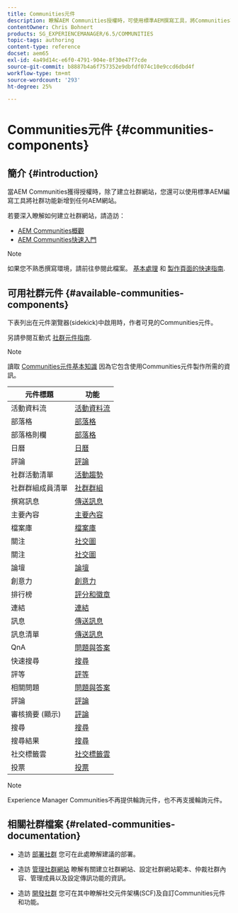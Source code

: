 ```yaml
---
title: Communities元件
description: 瞭解AEM Communities授權時，可使用標準AEM撰寫工具，將Communities功能新增至任何AEM網站。
contentOwner: Chris Bohnert
products: SG_EXPERIENCEMANAGER/6.5/COMMUNITIES
topic-tags: authoring
content-type: reference
docset: aem65
exl-id: 4a49d14c-e6f0-4791-904e-8f30e47f7cde
source-git-commit: b8887b4a6f757352e9dbfdf074c10e9ccd6dbd4f
workflow-type: tm+mt
source-wordcount: '293'
ht-degree: 25%

---
```


# Communities元件 {#communities-components}

## 簡介 {#introduction}

當AEM Communities獲得授權時，除了建立社群網站，您還可以使用標準AEM編寫工具將社群功能新增到任何AEM網站。

若要深入瞭解如何建立社群網站，請造訪：

* [AEM Communities概觀](/help/communities/overview.md)
* [AEM Communities快速入門](/help/communities/getting-started.md)

>[!NOTE]
>
>如果您不熟悉撰寫環境，請前往參閱此檔案。 [基本處理](/help/sites-authoring/basic-handling.md) 和 [製作頁面的快速指南](/help/sites-authoring/qg-page-authoring.md).

## 可用社群元件 {#available-communities-components}

下表列出在元件瀏覽器(sidekick)中啟用時，作者可見的Communities元件。

另請參閱互動式 [社群元件指南](/help/communities/components-guide.md).

>[!NOTE]
>
>讀取 [Communities元件基本知識](/help/communities/basics.md) 因為它包含使用Communities元件製作所需的資訊。

| **元件標題** | **功能** |
|---|---|
| 活動資料流 | [活動資料流](/help/communities/activities.md) |
| 部落格 | [部落格](/help/communities/blog-feature.md) |
| 部落格則欄 | [部落格](/help/communities/blog-feature.md) |
| 日曆 | [日曆](/help/communities/calendar.md) |
| 評論 | [評論](/help/communities/comments.md) |
| 社群活動清單 | [活動趨勢](/help/communities/trends.md) |
| 社群群組成員清單 | [社群群組](/help/communities/creating-groups.md) |
| 撰寫訊息 | [傳送訊息](/help/communities/configure-messaging.md) |
| 主要內容 | [主要內容](/help/communities/featured.md) |
| 檔案庫 | [檔案庫](/help/communities/file-library.md) |
| 關注 | [社交圖](/help/communities/socialgraph.md) |
| 關注 | [社交圖](/help/communities/socialgraph.md) |
| 論壇 | [論壇](/help/communities/forum.md) |
| 創意力 | [創意力](/help/communities/ideation-feature.md) |
| 排行榜 | [評分和徽章](/help/communities/enabling-leaderboard.md) |
| 連結 | [連結](/help/communities/liking.md) |
| 訊息 | [傳送訊息](/help/communities/configure-messaging.md) |
| 訊息清單 | [傳送訊息](/help/communities/configure-messaging.md) |
| QnA | [問題與答案](/help/communities/working-with-qna.md) |
| 快速搜尋 | [搜尋](/help/communities/search.md) |
| 評等 | [評等](/help/communities/rating.md) |
| 相關問題 | [問題與答案](/help/communities/working-with-qna.md) |
| 評論 | [評論](/help/communities/reviews.md) |
| 審核摘要 (顯示) | [評論](/help/communities/reviews.md) |
| 搜尋 | [搜尋](/help/communities/search.md) |
| 搜尋結果 | [搜尋](/help/communities/search.md) |
| 社交標籤雲 | [社交標籤雲](/help/communities/tagcloud.md) |
| 投票 | [投票](/help/communities/voting.md) |

>[!NOTE]
>
>Experience Manager Communities不再提供輪詢元件，也不再支援輪詢元件。

## 相關社群檔案 {#related-communities-documentation}

* 造訪 [部署社群](/help/communities/deploy-communities.md) 您可在此處瞭解建議的部署。

* 造訪 [管理社群網站](/help/communities/administer-landing.md) 瞭解有關建立社群網站、設定社群網站範本、仲裁社群內容、管理成員以及設定傳訊功能的資訊。

* 造訪 [開發社群](/help/communities/communities.md) 您可在其中瞭解社交元件架構(SCF)及自訂Communities元件和功能。
